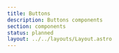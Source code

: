 ```yaml
---
title: Buttons
description: Buttons components
section: components
status: planned
layout: ../../layouts/Layout.astro
---
```


